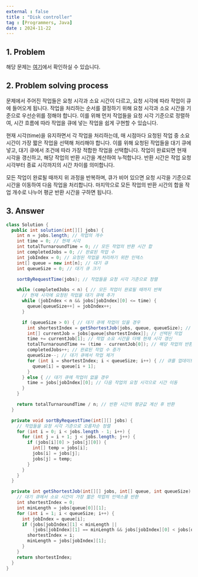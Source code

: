 ```yaml
---
external : false
title : "Disk controller"
tag : [Programmers, Java]
date : 2024-11-22
---
```


## 1. Problem

해당 문제는 [여기](https://school.programmers.co.kr/learn/courses/30/lessons/42627)에서 확인하실 수 있습니다.

## 2. Problem solving process

문제에서 주어진 작업들은 요청 시각과 소요 시간이 다르고, 요청 시각에 따라 작업이 큐에 들어오게 됩니다. 작업을 처리하는 순서를 결정하기 위해 요청 시각과 소요 시간을 기준으로 우선순위를 정해야 합니다. 이를 위해 먼저 작업들을 요청 시각 기준으로 정렬하여, 시간 흐름에 따라 작업을 큐에 넣는 작업을 쉽게 구현할 수 있습니다.

현재 시각(time)을 유지하면서 각 작업을 처리하는데, 매 시점마다 요청된 작업 중 소요 시간이 가장 짧은 작업을 선택해 처리해야 합니다. 이를 위해 요청된 작업들을 대기 큐에 넣고, 대기 큐에서 조건에 따라 가장 적합한 작업을 선택합니다. 작업이 완료되면 현재 시각을 갱신하고, 해당 작업의 반환 시간을 계산하여 누적합니다. 반환 시간은 작업 요청 시각부터 종료 시각까지의 시간 차이를 의미합니다.

모든 작업이 완료될 때까지 위 과정을 반복하며, 큐가 비어 있으면 요청 시각을 기준으로 시간을 이동하여 다음 작업을 처리합니다. 마지막으로 모든 작업의 반환 시간의 합을 작업 개수로 나누어 평균 반환 시간을 구하면 됩니다.

## 3. Answer

```java
class Solution {
  public int solution(int[][] jobs) {
    int n = jobs.length; // 작업의 개수
    int time = 0; // 현재 시각
    int totalTurnaroundTime = 0; // 모든 작업의 반환 시간 합
    int completedJobs = 0; // 완료된 작업 수
    int jobIndex = 0; // 요청된 작업을 처리하기 위한 인덱스
    int[] queue = new int[n]; // 대기 큐
    int queueSize = 0; // 대기 큐 크기

    sortByRequestTime(jobs); // 작업들을 요청 시각 기준으로 정렬

    while (completedJobs < n) { // 모든 작업이 완료될 때까지 반복
      // 현재 시각에 요청된 작업을 대기 큐에 추가
      while (jobIndex < n && jobs[jobIndex][0] <= time) {
        queue[queueSize++] = jobIndex++;
      }

      if (queueSize > 0) { // 대기 큐에 작업이 있을 경우
        int shortestIndex = getShortestJob(jobs, queue, queueSize); // 소요 시간이 가장 짧은 작업 선택
        int[] currentJob = jobs[queue[shortestIndex]]; // 선택된 작업
        time += currentJob[1]; // 작업 소요 시간을 더해 현재 시각 갱신
        totalTurnaroundTime += (time - currentJob[0]); // 해당 작업의 반환 시간 계산
        completedJobs++; // 완료된 작업 수 증가
        queueSize--; // 대기 큐에서 작업 제거
        for (int i = shortestIndex; i < queueSize; i++) { // 큐를 업데이트
          queue[i] = queue[i + 1];
        }
      } else { // 대기 큐에 작업이 없을 경우
        time = jobs[jobIndex][0]; // 다음 작업의 요청 시각으로 시간 이동
      }
    }

    return totalTurnaroundTime / n; // 반환 시간의 평균값 계산 후 반환
  }

  private void sortByRequestTime(int[][] jobs) { 
    // 작업들을 요청 시각 기준으로 오름차순 정렬
    for (int i = 0; i < jobs.length - 1; i++) {
      for (int j = i + 1; j < jobs.length; j++) {
        if (jobs[i][0] > jobs[j][0]) {
          int[] temp = jobs[i];
          jobs[i] = jobs[j];
          jobs[j] = temp;
        }
      }
    }
  }

  private int getShortestJob(int[][] jobs, int[] queue, int queueSize) {
    // 대기 큐에서 소요 시간이 가장 짧은 작업의 인덱스를 반환
    int shortestIndex = 0;
    int minLength = jobs[queue[0]][1];
    for (int i = 1; i < queueSize; i++) {
      int jobIndex = queue[i];
      if (jobs[jobIndex][1] < minLength || 
          (jobs[jobIndex][1] == minLength && jobs[jobIndex][0] < jobs[queue[shortestIndex]][0])) {
        shortestIndex = i;
        minLength = jobs[jobIndex][1];
      }
    }
    return shortestIndex;
  }
}
```
